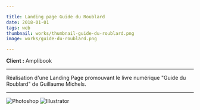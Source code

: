 ```yaml
---

title: Landing page Guide du Roublard
date: 2018-01-01
tags: web
thumbnail: works/thumbnail-guide-du-roublard.png
image: works/guide-du-roublard.png

---
```


**Client :** Amplibook

---

Réalisation d'une Landing Page promouvant le livre numérique "Guide du Roublard" de Guillaume Michels.

---

![Photoshop](/images/icons/photoshop.svg)
![Illustrator](/images/icons/illustrator.svg)
